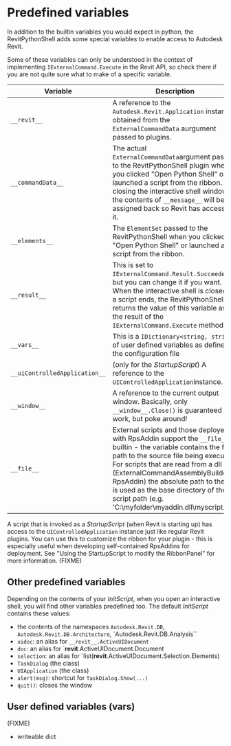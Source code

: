 # Predefined variables

In addition to the builtin variables you would expect in python, the RevitPythonShell adds some special variables to enable access to Autodesk Revit.

Some of these variables can only be understood in the context of implementing `IExternalCommand.Execute` in the Revit API, so check there if you are not quite sure what to make of a specific variable.

| Variable | Description |
| -- | -- |
| `__revit__` | A reference to the `Autodesk.Revit.Application` instance, obtained from the `ExternalCommandData` aurgument passed to plugins. |
| `__commandData__` | The actual `ExternalCommandData`argument passed to the RevitPythonShell plugin when you clicked "Open Python Shell" or launched a script from the ribbon. On closing the interactive shell window, the contents of `__message__` will be assigned back so Revit has access to it.|
| `__elements__` | The `ElementSet` passed to the RevitPythonShell when you clicked "Open Python Shell" or launched a script from the ribbon. |
| `__result__` | This is set to `IExternalCommand.Result.Succeeded`, but you can change it if you want. When the interactive shell is closed or a script ends, the RevitPythonShell returns the value of this variable as the result of the `IExternalCommand.Execute` method.|
|`__vars__` | This is a `IDictionary<string, string>` of user defined variables as defined in the configuration  file|
| `__uiControlledApplication__` | (only for the *StartupScript*) A reference to the `UIControlledApplication`instance.
| `__window__` | A reference to the current output window. Basically, only `__window__.Close()` is guaranteed to work, but poke around!|
| `__file__` | External scripts and those deployed with RpsAddin support the `__file__` builtin - the variable contains the full path to the source file being executed. For scripts that are read from a dll (ExternalCommandAssemblyBuilder / RpsAddin) the absolute path to the dll is used as the base directory of the script path (e.g. 'C:\myfolder\myaddin.dll\myscript.py') |

A script that is invoked as a *StartupScript* (when Revit is starting up) has access to the `UIControlledApplication` instance just like regular Revit plugins. You can use this to customize the ribbon for your plugin - this is especially useful when developing self-contained RpsAddins for deployment. See "Using the StartupScript to modify the RibbonPanel" for more information. (FIXME)

## Other predefined variables

Depending on the contents of your *InitScript*, when you open an interactive shell, you will find other variables predefined too. The default *InitScript* contains these values:

- the contents of the namespaces `Autodesk.Revit.DB`, `Autodesk.Revit.DB.Architecture`, `Autodesk.Revit.DB.Analysis``
- `uidoc`: an alias for `__revit__.ActiveUIDocument`
- `doc`: an alias for `__revit__.ActiveUIDocument.Document
- `selection`: an alias for `list(__revit__.ActiveUIDocument.Selection.Elements)
- `TaskDialog` (the class)
- `UIApplication` (the class)
- `alert(msg)`: shortcut for `TaskDialog.Show(...)`
- `quit()`: closes the window

## User defined variables (__vars__)
(FIXME)
- writeable dict
